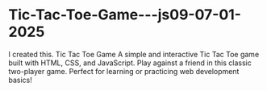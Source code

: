 # Tic-Tac-Toe-Game---js09-07-01-2025
I created this. Tic Tac Toe Game A simple and interactive Tic Tac Toe game built with HTML, CSS, and JavaScript. Play against a friend in this classic two-player game. Perfect for learning or practicing web development basics!